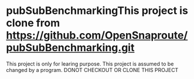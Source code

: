 # pubSubBenchmarkingThis project is clone from https://github.com/OpenSnaproute/pubSubBenchmarking.git 
This project is only for learing purpose.
This project is assumed to be changed by a program. 
DONOT CHECKOUT OR CLONE THIS PROJECT
